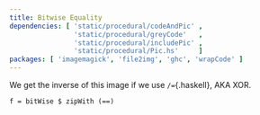 ```yaml
---
title: Bitwise Equality
dependencies: [ 'static/procedural/codeAndPic' ,
                'static/procedural/greyCode'   ,
                'static/procedural/includePic' ,
                'static/procedural/Pic.hs'     ]
packages: [ 'imagemagick', 'file2img', 'ghc', 'wrapCode' ]
---
```


We get the inverse of this image if we use `/=`{.haskell}, AKA XOR.

```{.unwrap pipe="./root/static/procedural/codeAndPic eq grey"}
f = bitWise $ zipWith (==)
```
